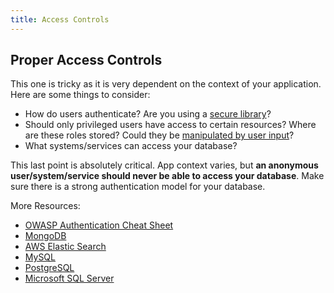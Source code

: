 ```yaml
---
title: Access Controls
---
```


## Proper Access Controls
This one is tricky as it is very dependent on the context of your application. Here are some things to consider:

* How do users authenticate? Are you using a [secure library][saml-vuln]?
* Should only privileged users have access to certain resources? Where are these roles stored? Could they be [manipulated by user input][mass-assignment]?
* What systems/services can access your database?

This last point is absolutely critical. App context varies, but **an anonymous user/system/service should never be able to access your database**. Make sure there is a strong authentication model for your database.

More Resources:

* [OWASP Authentication Cheat Sheet](https://www.owasp.org/index.php/Authentication_Cheat_Sheet)
* [MongoDB](https://docs.mongodb.com/manual/security/)
* [AWS Elastic Search](https://aws.amazon.com/blogs/security/how-to-control-access-to-your-amazon-elasticsearch-service-domain/)
* [MySQL](https://dev.mysql.com/doc/refman/5.7/en/privilege-system.html)
* [PostgreSQL](https://www.postgresql.org/docs/9.4/static/auth-methods.html)
* [Microsoft SQL Server](https://docs.microsoft.com/en-us/dotnet/framework/data/adonet/sql/authentication-in-sql-server)

[saml-vuln]: https://nvd.nist.gov/vuln/detail/CVE-2016-5697
[mass-assignment]: https://www.owasp.org/index.php/Mass_Assignment_Cheat_Sheet

